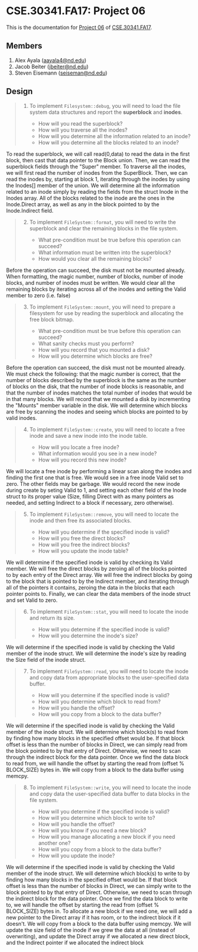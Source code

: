 CSE.30341.FA17: Project 06
==========================

This is the documentation for [Project 06] of [CSE.30341.FA17].

Members
-------

1. Alex Ayala (aayala4@nd.edu)
2. Jacob Beiter (jbeiter@nd.edu)
3. Steven Eisemann (seiseman@nd.edu)

Design
------

> 1. To implement `Filesystem::debug`, you will need to load the file system
>    data structures and report the **superblock** and **inodes**.
>
>       - How will you read the superblock?
>       - How will you traverse all the inodes?
>       - How will you determine all the information related to an inode?
>       - How will you determine all the blocks related to an inode?

To read the superblock, we will call read(0,data) to read the data in the first
block, then cast that data pointer to the Block union. Then, we can read the 
superblock fields through the "Super" member.
To traverse all the inodes, we will first read the number of inodes from the
SuperBlock. Then, we can read the inodes by, starting at block 1, iterating
through the inodes by using the Inodes[] member of the union.
We will determine all the information related to an inode simply by reading
the fields from the struct Inode in the Inodes array.
All of the blocks related to the inode are the ones in the Inode.Direct array,
as well as any in the block pointed to by the Inode.Indirect field.

> 2. To implement `FileSystem::format`, you will need to write the superblock
>    and clear the remaining blocks in the file system.
>
>       - What pre-condition must be true before this operation can succeed?
>       - What information must be written into the superblock?
>       - How would you clear all the remaining blocks?

Before the operation can succeed, the disk must not be mounted already.
When formatting, the magic number, number of blocks, number of inode blocks,
and number of inodes must be written.
We would clear all the remaining blocks by iterating across all of the inodes
and setting the Valid member to zero (i.e. false)

> 3. To implement `FileSystem::mount`, you will need to prepare a filesystem
>    for use by reading the superblock and allocating the free block bitmap.
>
>       - What pre-condition must be true before this operation can succeed?
>       - What sanity checks must you perform?
>       - How will you record that you mounted a disk?
>       - How will you determine which blocks are free?

Before the operation can succeed, the disk must not be mounted already.
We must check the following: that the magic number is correct, that the number of blocks
described by the superblock is the same as the number of blocks on the disk, that the
number of inode blocks is reasonable, and that the number of inodes matches the total
number of inodes that would be in that many blocks.
We will record that we mounted a disk by incrementing the "Mounts" member variable
in the disk.
We will determine which blocks are free by scanning the inodes and seeing which
blocks are pointed to by valid inodes.

> 4. To implement `FileSystem::create`, you will need to locate a free inode
>    and save a new inode into the inode table.
>
>       - How will you locate a free inode?
>       - What information would you see in a new inode?
>       - How will you record this new inode?

We will locate a free inode by performing a linear scan along the inodes and
finding the first one that is free.
We would see in a free inode Valid set to zero. The other fields may be garbage.
We would record the new inode during create by seting Valid to 1, and setting
each other field of the Inode struct to its proper value (Size, filling Direct
with as many pointers as needed, and setting Indirect to a block if necessary,
zero otherwise).


> 5. To implement `FileSystem::remove`, you will need to locate the inode and
>    then free its associated blocks.
>
>       - How will you determine if the specified inode is valid?
>       - How will you free the direct blocks?
>       - How will you free the indirect blocks?
>       - How will you update the inode table?

We will determine if the specified inode is valid by checking its Valid member.
We will free the direct blocks by zeroing all of the blocks pointed to by each
entry of the Direct array.
We will free the indirect blocks by going to the block that is pointed to by the
Indirect member, and iterating through all of the pointers it contains, zeroing
the data in the blocks that each pointer points to.
Finally, we can clear the data members of the inode struct and set Valid to zero.

> 6. To implement `FileSystem::stat`, you will need to locate the inode and
>    return its size.
>
>       - How will you determine if the specified inode is valid?
>       - How will you determine the inode's size?

We will determine if the specified inode is valid by checking the Valid member
of the inode struct.
We will determine the inode's size by reading the Size field of the inode struct.

> 7. To implement `FileSystem::read`, you will need to locate the inode and
>    copy data from appropriate blocks to the user-specified data buffer.
>
>       - How will you determine if the specified inode is valid?
>       - How will you determine which block to read from?
>       - How will you handle the offset?
>       - How will you copy from a block to the data buffer?

We will determine if the specified inode is valid by checking the Valid member
of the inode struct.
We will determine which block(s) to read from by finding how many blocks in
the specified offset would be. If that block offset is less than the number
of blocks in Direct, we can simply read from the block pointed to by that entry
of Direct. Otherwise, we need to scan through the indirect block for the data
pointer.
Once we find the data block to read from, we will handle the offset by starting
the read from (offset % BLOCK_SIZE) bytes in.
We will copy from a block to the data buffer using memcpy.


> 8. To implement `FileSystem::write`, you will need to locate the inode and
>    copy data the user-specified data buffer to data blocks in the file
>    system.
>
>       - How will you determine if the specified inode is valid?
>       - How will you determine which block to write to?
>       - How will you handle the offset?
>       - How will you know if you need a new block?
>       - How will you manage allocating a new block if you need another one?
>       - How will you copy from a block to the data buffer?
>       - How will you update the inode?

We will determine if the specified inode is valid by checking the Valid member
of the inode struct.
We will determine which block(s) to write to by finding how many blocks in
the specified offset would be. If that block offset is less than the number
of blocks in Direct, we can simply write to the block pointed to by that entry
of Direct. Otherwise, we need to scan through the indirect block for the data
pointer.
Once we find the data block to write to, we will handle the offset by starting
the read from (offset % BLOCK_SIZE) bytes in.
To allocate a new block if we need one, we will add a new pointer to the Direct
array if it has room, or to the indirect block if it doesn't.
We will copy from a block to the data buffer using memcpy.
We will update the size field of the inode if we grew the data at all (instead
of overwriting), and update the Direct array if we allocated a new direct block,
and the Indirect pointer if we allocated the indirect block

[Project 06]:       https://www3.nd.edu/~pbui/teaching/cse.30341.fa17/project06.html
[CSE.30341.FA17]:   https://www3.nd.edu/~pbui/teaching/cse.30341.fa17/
[Google Drive]:     https://drive.google.com
